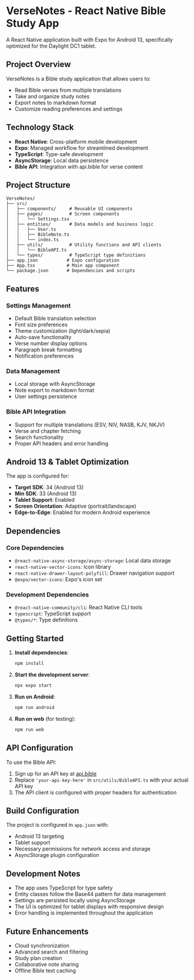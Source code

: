 # VerseNotes - React Native Bible Study App

A React Native application built with Expo for Android 13, specifically optimized for the Daylight DC1 tablet.

## Project Overview

VerseNotes is a Bible study application that allows users to:
- Read Bible verses from multiple translations
- Take and organize study notes
- Export notes to markdown format
- Customize reading preferences and settings

## Technology Stack

- **React Native**: Cross-platform mobile development
- **Expo**: Managed workflow for streamlined development
- **TypeScript**: Type-safe development
- **AsyncStorage**: Local data persistence
- **Bible API**: Integration with api.bible for verse content

## Project Structure

```
VerseNotes/
├── src/
│   ├── components/     # Reusable UI components
│   ├── pages/          # Screen components
│   │   └── Settings.tsx
│   ├── entities/       # Data models and business logic
│   │   ├── User.ts
│   │   ├── BibleNote.ts
│   │   └── index.ts
│   ├── utils/          # Utility functions and API clients
│   │   └── BibleAPI.ts
│   └── types/          # TypeScript type definitions
├── app.json           # Expo configuration
├── App.tsx            # Main app component
└── package.json       # Dependencies and scripts
```

## Features

### Settings Management
- Default Bible translation selection
- Font size preferences
- Theme customization (light/dark/sepia)
- Auto-save functionality
- Verse number display options
- Paragraph break formatting
- Notification preferences

### Data Management
- Local storage with AsyncStorage
- Note export to markdown format
- User settings persistence

### Bible API Integration
- Support for multiple translations (ESV, NIV, NASB, KJV, NKJV)
- Verse and chapter fetching
- Search functionality
- Proper API headers and error handling

## Android 13 & Tablet Optimization

The app is configured for:
- **Target SDK**: 34 (Android 13)
- **Min SDK**: 33 (Android 13)
- **Tablet Support**: Enabled
- **Screen Orientation**: Adaptive (portrait/landscape)
- **Edge-to-Edge**: Enabled for modern Android experience

## Dependencies

### Core Dependencies
- `@react-native-async-storage/async-storage`: Local data storage
- `react-native-vector-icons`: Icon library
- `react-native-drawer-layout-polyfill`: Drawer navigation support
- `@expo/vector-icons`: Expo's icon set

### Development Dependencies
- `@react-native-community/cli`: React Native CLI tools
- `typescript`: TypeScript support
- `@types/*`: Type definitions

## Getting Started

1. **Install dependencies**:
   ```bash
   npm install
   ```

2. **Start the development server**:
   ```bash
   npx expo start
   ```

3. **Run on Android**:
   ```bash
   npm run android
   ```

4. **Run on web** (for testing):
   ```bash
   npm run web
   ```

## API Configuration

To use the Bible API:

1. Sign up for an API key at [api.bible](https://api.bible)
2. Replace `'your-api-key-here'` in `src/utils/BibleAPI.ts` with your actual API key
3. The API client is configured with proper headers for authentication

## Build Configuration

The project is configured in `app.json` with:
- Android 13 targeting
- Tablet support
- Necessary permissions for network access and storage
- AsyncStorage plugin configuration

## Development Notes

- The app uses TypeScript for type safety
- Entity classes follow the Base44 pattern for data management
- Settings are persisted locally using AsyncStorage
- The UI is optimized for tablet displays with responsive design
- Error handling is implemented throughout the application

## Future Enhancements

- Cloud synchronization
- Advanced search and filtering
- Study plan creation
- Collaborative note sharing
- Offline Bible text caching